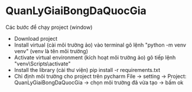 # QuanLyGiaiBongDaQuocGia
Các bước để chạy project (window)
- Download project
- Install virtual (cài môi trường ảo) vào terminal gõ lệnh "python -m venv venv" (venv là tên môi trường)
- Activate virtual environment (kích hoạt môi trường ảo) gõ tiếp lệnh "venv\Scripts\activate"
- Install the library (cài thư viện) pip install -r requirements.txt
- Chỉ định môi trường cho project trên pycharm File -> setting -> Project: QuanLyGiaiBongDaQuocGia -> chọn môi trường đã vừa tạo -> bấm ok
